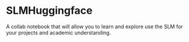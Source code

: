 # SLMHuggingface
A collab notebook that will allow you to learn and explore use the SLM for your projects and academic understanding.
